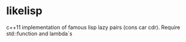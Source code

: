 likelisp
========

c++11 implementation of famous lisp lazy pairs (cons car cdr).
Require std::function and lambda`s
